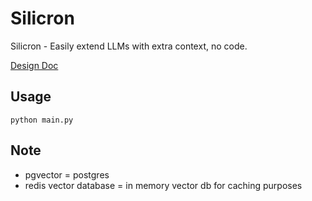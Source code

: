 # Silicron
Silicron - Easily extend LLMs with extra context, no code.

[Design Doc](https://docs.google.com/document/d/1MfPYqvYliRFHUaQkkjJrplB-LnGcamcLJK97dgilbUY/edit#)

## Usage

```python3
python main.py
```

## Note
- pgvector = postgres
- redis vector database = in memory vector db for  caching purposes
